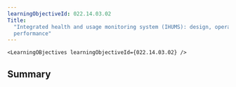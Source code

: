 ```yaml
---
learningObjectiveId: 022.14.03.02
Title:
  "Integrated health and usage monitoring system (IHUMS): design, operation,
  performance"
---
```


```tsx eval
<LearningOBjectives learningObjectiveId={022.14.03.02} />
```

## Summary
